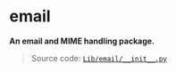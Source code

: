 # email

**An email and MIME handling package.**

> Source code: [`Lib/email/__init__.py`](https://github.com/python/cpython/tree/3.12/Lib/email/__init__.py)